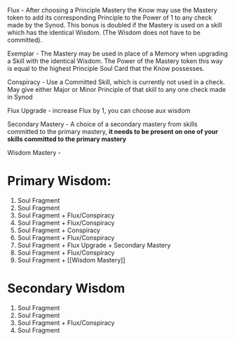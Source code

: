 Flux - After choosing a Principle Mastery the Know may use the Mastery token to add its corresponding Principle to the Power of 1 to any check made by the Synod. This bonus is doubled if the Mastery is used on a skill which has the identical Wisdom. (The Wisdom does not have to be committed).

Exemplar - The Mastery may be used in place of a Memory when upgrading a Skill with the identical Wisdom. The Power of the Mastery token this way is equal to the highest Principle Soul Card that the Know possesses.

Conspiracy - Use a Committed Skill, which is currently not used in a check. May give either Major or Minor Principle of that skill to any one check made in Synod

Flux Upgrade - increase Flux by 1, you can choose aux wisdom

Secondary Mastery - A choice of a secondary mastery from skills committed to the primary mastery, **it needs to be present on one of your skills committed to the primary mastery**

Wisdom Mastery - 
# Primary Wisdom:
1. Soul Fragment
2. Soul Fragment
3. Soul Fragment + Flux/Conspiracy
4. Soul Fragment + Flux/Conspiracy
5. Soul Fragment + Conspiracy
6. Soul Fragment + Flux/Conspiracy
7. Soul Fragment + Flux Upgrade + Secondary Mastery
8. Soul Fragment + Flux/Conspiracy
9. Soul Fragment + [[Wisdom Mastery]]
# Secondary Wisdom
1. Soul Fragment
2. Soul Fragment
3. Soul Fragment + Flux/Conspiracy
4. Soul Fragment